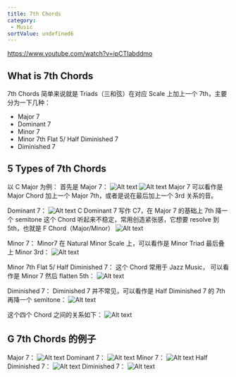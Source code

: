 ```yaml
---
title: 7th Chords
category:
 - Music
sortValue: undefined6
---
```


https://www.youtube.com/watch?v=ipCTIabddmo

## What is 7th Chords

7th Chords 简单来说就是 Triads（三和弦）在对应 Scale 上加上一个 7th，主要分为一下几种：

- Major 7
- Dominant 7
- Minor 7
- Minor 7th Flat 5/ Half Diminished 7
- Diminished 7

## 5 Types of 7th Chords

以 C Major 为例：
首先是 Major 7：
![Alt text](image.png)
![Alt text](image-1.png)
Major 7 可以看作是 Major Chord 加上一个 Major 7th，或者是说在最后加上一个 3rd 关系的音。

Dominant 7：
![Alt text](image-2.png)
C Dominant 7 写作 C7，在 Major 7 的基础上 7th 降一个 semitone
这个 Chord 听起来不稳定，常用创造紧张感，它想要 resolve 到 5th，也就是 F Chord（Major/Minor）
![Alt text](image-3.png)

Minor 7：
Minor7 在 Natural Minor Scale 上，可以看作是 Minor Triad 最后叠上 Minor 3rd：
![Alt text](image-4.png)

Minor 7th Flat 5/ Half Diminished 7：
这个 Chord 常用于 Jazz Music， 可以看作是 Minor 7 然后 flatten 5th：
![Alt text](image-5.png)

Diminished 7：
Diminished 7 并不常见，可以看作是 Half Diminished 7 的 7th 再降一个 semitone：
![Alt text](image-6.png)

这个四个 Chord 之间的关系如下：
![Alt text](image-7.png)

## G 7th Chords 的例子
Major 7：
![Alt text](image-8.png)
Dominant 7：
![Alt text](image-9.png)
Minor 7：
![Alt text](image-10.png)
Half Diminished 7：
![Alt text](image-11.png)
Diminished 7：
![Alt text](image-12.png)
